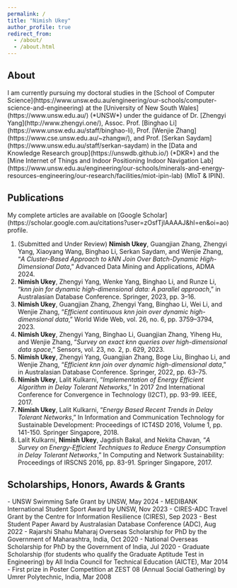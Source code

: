```yaml
---
permalink: /
title: "Nimish Ukey"
author_profile: true
redirect_from: 
  - /about/
  - /about.html
---
```


<h2 id="biography"> About </h2>
I am currently pursuing my doctoral studies in the [School of Computer Science](https://www.unsw.edu.au/engineering/our-schools/computer-science-and-engineering) at the [University of New South Wales](https://www.unsw.edu.au/) (*UNSW*) under the guidance of Dr. [Zhengyi Yang](http://www.zhengyi.one/), Assoc. Prof. [Binghao Li](https://www.unsw.edu.au/staff/binghao-li), Prof. [Wenjie Zhang](https://www.cse.unsw.edu.au/~zhangw/), and Prof. [Serkan Saydam](https://www.unsw.edu.au/staff/serkan-saydam) in the [Data and Knowledge Research group](https://unswdb.github.io/) (*DKR*) and the [Mine Internet of Things and Indoor Positioning Indoor Navigation Lab](https://www.unsw.edu.au/engineering/our-schools/minerals-and-energy-resources-engineering/our-research/facilities/miot-ipin-lab) (MIoT & IPIN).

<h2 id="publications"> Publications </h2>
My complete articles are available on [Google Scholar](https://scholar.google.com.au/citations?user=zOsfTjIAAAAJ&hl=en&oi=ao) profile.

1. (Submitted and Under Review) **Nimish Ukey**, Guangjian Zhang, Zhengyi Yang, Xiaoyang Wang, Binghao Li, Serkan Saydam, and Wenjie Zhang, “*A Cluster-Based Approach to kNN Join Over Batch-Dynamic High-Dimensional Data*,” Advanced Data Mining and Applications, ADMA 2024.
2. **Nimish Ukey**, Zhengyi Yang, Wenke Yang, Binghao Li, and Runze Li, “*knn join for dynamic high-dimensional data: A parallel approach*,” in Australasian Database Conference. Springer, 2023, pp. 3–16.
3. **Nimish Ukey**, Guangjian Zhang, Zhengyi Yang, Binghao Li, Wei Li, and Wenjie Zhang, “*Efficient continuous knn join over dynamic high-dimensional data*,” World Wide Web, vol. 26, no. 6, pp. 3759–3794, 2023.
4. **Nimish Ukey**, Zhengyi Yang, Binghao Li, Guangjian Zhang, Yiheng Hu, and Wenjie Zhang, “*Survey on exact knn queries over high-dimensional data space*,” Sensors, vol. 23, no. 2, p. 629, 2023.
5. **Nimish Ukey**, Zhengyi Yang, Guangjian Zhang, Boge Liu, Binghao Li, and Wenjie Zhang, “*Efficient knn join over dynamic high-dimensional data*,” in Australasian Database Conference. Springer, 2022, pp. 63–75.
6. **Nimish Ukey**, Lalit Kulkarni, “*Implementation of Energy Efficient Algorithm in Delay Tolerant Networks*,” In 2017 2nd International Conference for Convergence in Technology (I2CT), pp. 93-99. IEEE, 2017.
7. **Nimish Ukey**, Lalit Kulkarni, “*Energy Based Recent Trends in Delay Tolerant Networks*,” In Information and Communication Technology for Sustainable Development: Proceedings of ICT4SD 2016, Volume 1, pp. 141-150. Springer Singapore, 2018.
8. Lalit Kulkarni, **Nimish Ukey**, Jagdish Bakal, and Nekita Chavan, “*A Survey on Energy-Efficient Techniques to Reduce Energy Consumption in Delay Tolerant Networks*,” In Computing and Network Sustainability: Proceedings of IRSCNS 2016, pp. 83-91. Springer Singapore, 2017.

<h2 id= "honors & awards"> Scholarships, Honors, Awards & Grants </h2>
  - UNSW Swimming Safe Grant by UNSW, May 2024
  - MEDIBANK International Student Sport Award by UNSW, Nov 2023
  - CIRES-ADC Travel Grant by the Centre for Information Resilience (CIRES), Sep 2023
  - Best Student Paper Award by Australasian Database Conference (ADC), Aug 2022
  - Rajarshi Shahu Maharaj Overseas Scholarship for PhD by the Government of Maharashtra, India, Oct 2020
  - National Overseas Scholarship for PhD by the Government of India, Jul 2020
  - Graduate Scholarship (for students who qualify the Graduate Aptitude Test in Engineering) by All India Council for Technical Education (AICTE), Mar 2014
  - First prize in Poster Competition at ZEST 08 (Annual Social Gathering) by Umrer Polytechnic, India, Mar 2008
